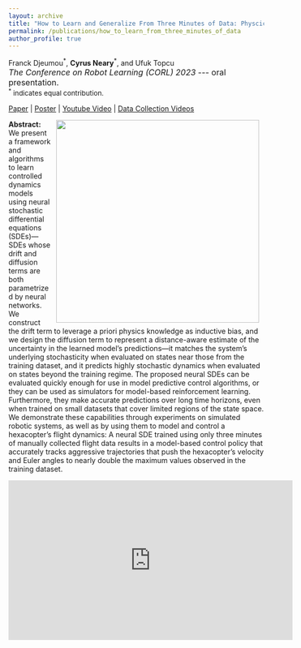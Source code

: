 ```yaml
---
layout: archive
title: "How to Learn and Generalize From Three Minutes of Data: Physcics-Constrained and Uncertainty-Aware Neural Stochastic Differential Equations"
permalink: /publications/how_to_learn_from_three_minutes_of_data
author_profile: true
---
```


Franck Djeumou<sup>\*</sup>, **Cyrus Neary**<sup>\*</sup>, and Ufuk Topcu<br><span style="font-size:12pt">*The Conference on Robot Learning (CORL) 2023* --- oral presentation.</span><br><span style="font-size:10pt;"> <sup>*</sup> indicates equal contribution. </span>

[Paper](https://arxiv.org/abs/2306.06335) \| [Poster](../files/2023_corl_neuralSDE_poster_cyrus_neary.pdf) \| [Youtube Video](https://youtu.be/Ml_gYWTNay4?si=72k97hgsTt8xdUpy) \| [Data Collection Videos](https://tinyurl.com/29xr5vya)

<img 
src="/images/side_view_figure_8.gif"
width=400 
style="float: right; margin-left: 10px; margin-right: 10px; max-width:100%; height:auto;">

**Abstract:** We present a framework and algorithms to learn controlled dynamics models using neural stochastic differential equations (SDEs)—SDEs whose drift and diffusion terms are both parametrized by neural networks. We construct the drift term to leverage a priori physics knowledge as inductive bias, and we design the diffusion term to represent a distance-aware estimate of the uncertainty in the learned model’s predictions—it matches the system’s underlying stochasticity when evaluated on states near those from the training dataset, and it predicts highly stochastic dynamics when evaluated on states beyond the training regime. The proposed neural SDEs can be evaluated quickly enough for use in model predictive control algorithms, or they can be used as simulators for model-based reinforcement learning. Furthermore, they make accurate predictions over long time horizons, even when trained on small datasets that cover limited regions of the state space. We demonstrate these capabilities through experiments on simulated robotic systems, as well as by using them to model and control a hexacopter’s flight dynamics: A neural SDE trained using only three minutes of manually collected flight data results in a model-based control policy that accurately tracks aggressive trajectories that push the hexacopter’s velocity and Euler angles to nearly double the maximum values observed in the training dataset.

<iframe width="560" height="315" src="https://www.youtube.com/embed/Ml_gYWTNay4?si=UADFQq7R8ZATBHrG" title="YouTube video player" frameborder="0" allow="accelerometer; autoplay; clipboard-write; encrypted-media; gyroscope; picture-in-picture; web-share" allowfullscreen></iframe>
<!-- 
<img 
src="/images/neural_sde_illustration_figure.png" 
width=1000 > -->